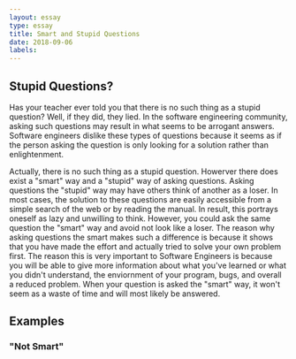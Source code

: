 ```yaml
---
layout: essay
type: essay
title: Smart and Stupid Questions
date: 2018-09-06
labels:
---
```


<h2>Stupid Questions?</h2>
Has your teacher ever told you that there is no such thing as a stupid question? Well, if they did, they lied. In the software engineering community, asking such questions may result in what seems to be arrogant answers. Software engineers dislike these types of questions because it seems as if the person asking the question is only looking for a solution rather than enlightenment.

Actually, there is no such thing as a stupid question. Howerver there does exist a "smart" way and a "stupid" way of asking questions. Asking questions the "stupid" way may have others think of another as a loser. In most cases, the solution to these questions are easily accessible from a simple search of the web or by reading the manual. In result, this portrays oneself as lazy and unwilling to think. However, you could ask the same question the "smart" way and avoid not look like a loser. The reason why asking questions the smart makes such a difference is because it shows that you have made the effort and actually tried to solve your own problem first. The reason this is very important to Software Engineers is because you will be able to give more information about what you've learned or what you didn't understand, the enviornment of your program, bugs, and overall a reduced problem. When your question is asked the "smart" way, it won't seem as a waste of time and will most likely be answered.

<h2>Examples</h2>
<h3>"Not Smart"</h3>

